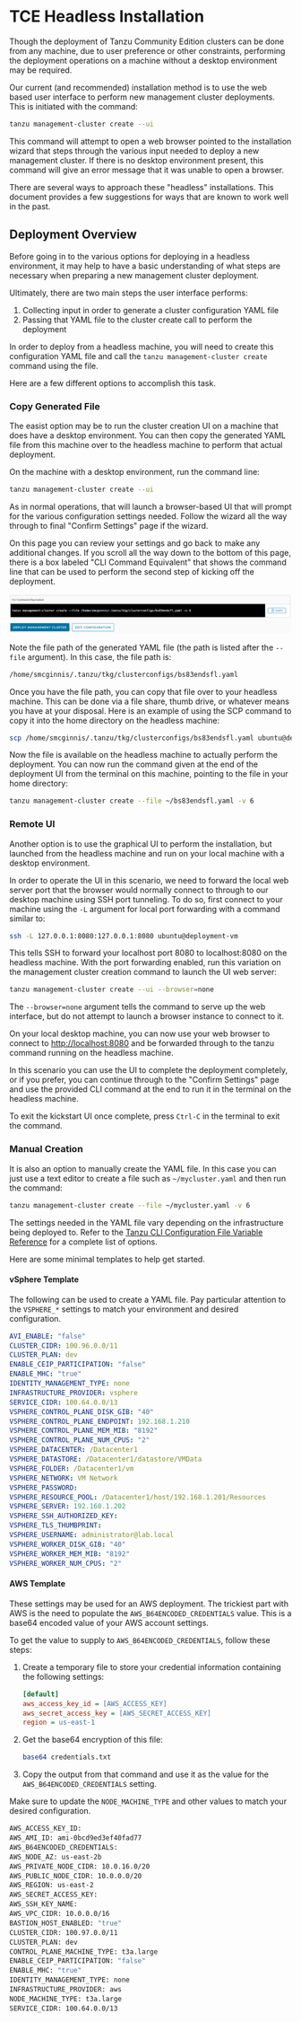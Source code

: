 # TCE Headless Installation

Though the deployment of Tanzu Community Edition clusters can be done from any
machine, due to user preference or other constraints, performing the deployment
operations on a machine without a desktop environment may be required.

Our current (and recommended) installation method is to use the web based user
interface to perform new management cluster deployments. This is initiated with
the command:

```sh
tanzu management-cluster create --ui
```

This command will attempt to open a web browser pointed to the installation
wizard that steps through the various input needed to deploy a new management
cluster. If there is no desktop environment present, this command will give an
error message that it was unable to open a browser.

There are several ways to approach these "headless" installations. This
document provides a few suggestions for ways that are known to work well in the
past.

## Deployment Overview

Before going in to the various options for deploying in a headless environment,
it may help to have a basic understanding of what steps are necessary when
preparing a new management cluster deployment.

Ultimately, there are two main steps the user interface performs:

1. Collecting input in order to generate a cluster configuration YAML file
1. Passing that YAML file to the cluster create call to perform the deployment

In order to deploy from a headless machine, you will need to create this
configuration YAML file and call the `tanzu management-cluster create` command
using the file.

Here are a few different options to accomplish this task.

### Copy Generated File

The easist option may be to run the cluster creation UI on a machine that does
have a desktop environment. You can then copy the generated YAML file from this
machine over to the headless machine to perform that actual deployment.

On the machine with a desktop environment, run the command line:

```sh
tanzu management-cluster create --ui
```

As in normal operations, that will launch a browser-based UI that will prompt
for the various configuration settings needed. Follow the wizard all the way
through to final "Confirm Settings" page if the wizard.

On this page you can review your settings and go back to make any additional
changes. If you scroll all the way down to the bottom of this page, there is a
box labeled "CLI Command Equivalent" that shows the command line that can be
used to perform the second step of kicking off the deployment.

![cli command equivalent](images/wizard-cli-command.png)

Note the file path of the generated YAML file (the path is listed after the
`--file` argument). In this case, the file path is:

```sh
/home/smcginnis/.tanzu/tkg/clusterconfigs/bs83endsfl.yaml
```

Once you have the file path, you can copy that file over to your headless
machine. This can be done via a file share, thumb drive, or whatever means you
have at your disposal. Here is an example of using the SCP command to copy it
into the home directory on the headless machine:

```sh
scp /home/smcginnis/.tanzu/tkg/clusterconfigs/bs83endsfl.yaml ubuntu@deployment-vm:~/
```

Now the file is available on the headless machine to actually perform the
deployment. You can now run the command given at the end of the deployment UI
from the terminal on this machine, pointing to the file in your home directory:

```sh
tanzu management-cluster create --file ~/bs83endsfl.yaml -v 6
```

### Remote UI

Another option is to use the graphical UI to perform the installation, but
launched from the headless machine and run on your local machine with a desktop
environment.

In order to operate the UI in this scenario, we need to forward the local web
server port that the browser would normally connect to through to our desktop
machine using SSH port tunneling. To do so, first connect to your machine using
the `-L` argument for local port forwarding with a command similar to:

```sh
ssh -L 127.0.0.1:8080:127.0.0.1:8080 ubuntu@deployment-vm
```

This tells SSH to forward your localhost port 8080 to localhost:8080 on the
headless machine. With the port forwarding enabled, run this variation on the
management cluster creation command to launch the UI web server:

```sh
tanzu management-cluster create --ui --browser=none
```

The `--browser=none` argument tells the command to serve up the web interface,
but do not attempt to launch a browser instance to connect to it.

On your local desktop machine, you can now use your web browser to connect to
[http://localhost:8080](http://localhost:8080) and be forwarded through to the
tanzu command running on the headless machine.

In this scenario you can use the UI to complete the deployment completely, or
if you prefer, you can continue through to the "Confirm Settings" page and use
the provided CLI command at the end to run it in the terminal on the headless
machine.

To exit the kickstart UI once complete, press `Ctrl-C` in the terminal to exit
the command.

### Manual Creation

It is also an option to manually create the YAML file. In this case you can
just use a text editor to create a file such as `~/mycluster.yaml` and then run
the command:

```sh
tanzu management-cluster create --file ~/mycluster.yaml -v 6
```

The settings needed in the YAML file vary depending on the infrastructure being
deployed to. Refer to the [Tanzu CLI Configuration File Variable
Reference](https://docs.vmware.com/en/VMware-Tanzu-Kubernetes-Grid/1.3/vmware-tanzu-kubernetes-grid-13/GUID-tanzu-config-reference.html)
for a complete list of options.

Here are some minimal templates to help get started.

#### vSphere Template

The following can be used to create a YAML file. Pay particular attention to
the `VSPHERE_*` settings to match your environment and desired configuration.

```yaml
AVI_ENABLE: "false"
CLUSTER_CIDR: 100.96.0.0/11
CLUSTER_PLAN: dev
ENABLE_CEIP_PARTICIPATION: "false"
ENABLE_MHC: "true"
IDENTITY_MANAGEMENT_TYPE: none
INFRASTRUCTURE_PROVIDER: vsphere
SERVICE_CIDR: 100.64.0.0/13
VSPHERE_CONTROL_PLANE_DISK_GIB: "40"
VSPHERE_CONTROL_PLANE_ENDPOINT: 192.168.1.210
VSPHERE_CONTROL_PLANE_MEM_MIB: "8192"
VSPHERE_CONTROL_PLANE_NUM_CPUS: "2"
VSPHERE_DATACENTER: /Datacenter1
VSPHERE_DATASTORE: /Datacenter1/datastore/VMData
VSPHERE_FOLDER: /Datacenter1/vm
VSPHERE_NETWORK: VM Network
VSPHERE_PASSWORD:
VSPHERE_RESOURCE_POOL: /Datacenter1/host/192.168.1.201/Resources
VSPHERE_SERVER: 192.168.1.202
VSPHERE_SSH_AUTHORIZED_KEY:
VSPHERE_TLS_THUMBPRINT:
VSPHERE_USERNAME: administrator@lab.local
VSPHERE_WORKER_DISK_GIB: "40"
VSPHERE_WORKER_MEM_MIB: "8192"
VSPHERE_WORKER_NUM_CPUS: "2"
```

#### AWS Template

These settings may be used for an AWS deployment. The trickiest part with AWS
is the need to populate the `AWS_B64ENCODED_CREDENTIALS` value. This is a
base64 encoded value of your AWS account settings.

To get the value to supply to `AWS_B64ENCODED_CREDENTIALS`, follow these steps:

1. Create a temporary file to store your credential information containing the
   following settings:

   ```ini
   [default]
   aws_access_key_id = [AWS_ACCESS_KEY]
   aws_secret_access_key = [AWS_SECRET_ACCESS_KEY]
   region = us-east-1
   ```

1. Get the base64 encryption of this file:

   ```sh
   base64 credentials.txt
   ```

1. Copy the output from that command and use it as the value for the
   `AWS_B64ENCODED_CREDENTIALS` setting.

Make sure to update the `NODE_MACHINE_TYPE` and other values to match your
desired configuration.

```sh
AWS_ACCESS_KEY_ID:
AWS_AMI_ID: ami-0bcd9ed3ef40fad77
AWS_B64ENCODED_CREDENTIALS:
AWS_NODE_AZ: us-east-2b
AWS_PRIVATE_NODE_CIDR: 10.0.16.0/20
AWS_PUBLIC_NODE_CIDR: 10.0.0.0/20
AWS_REGION: us-east-2
AWS_SECRET_ACCESS_KEY:
AWS_SSH_KEY_NAME:
AWS_VPC_CIDR: 10.0.0.0/16
BASTION_HOST_ENABLED: "true"
CLUSTER_CIDR: 100.97.0.0/11
CLUSTER_PLAN: dev
CONTROL_PLANE_MACHINE_TYPE: t3a.large
ENABLE_CEIP_PARTICIPATION: "false"
ENABLE_MHC: "true"
IDENTITY_MANAGEMENT_TYPE: none
INFRASTRUCTURE_PROVIDER: aws
NODE_MACHINE_TYPE: t3a.large
SERVICE_CIDR: 100.64.0.0/13
```
